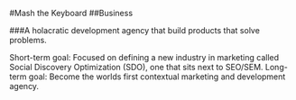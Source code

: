 #Mash the Keyboard
##Business

###A holacratic development agency that build products that solve problems.

Short-term goal: Focused on defining a new industry in marketing called Social Discovery Optimization (SDO), one that sits next to SEO/SEM.
Long-term goal: Become the worlds first contextual marketing and development agency.
